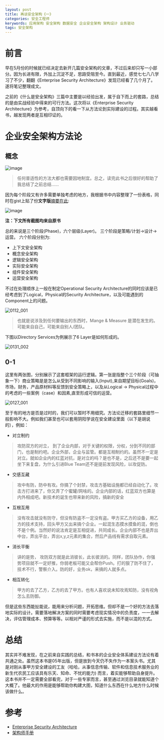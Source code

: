 ```yaml
---
layout: post
title: 再谈安全架构《一》
categories: 安全工程师
kerywords: 应用架构 安全架构 数据安全 企业安全架构 架构设计 业务驱动
tags: 安全架构
---
```


# 前言
早在5月份的时候就已经决定去新开几篇安全架构的文章，不过后来却只写一小部分。因为长进有限，外加上沉淀不足，思路受阻至今。直到最近，感觉七七八八学习了不少，翻翻《Enterprise Security Architecture》发现已经看了几个月了。遂将笔记整理成文。

之前的《什么是安全架构》三篇中主要是以经验出发，属于自下而上的套路，总结的是由实战经验中得来的可行方法。这次将以《Enterprise Security Architecture》为参考，自顶向下的看一下从方法论到实际建设的过程。其实越看书，越发现两者是互相印证的。

# 企业安全架构方法论

## 概念
![image](https://user-images.githubusercontent.com/12653147/130034048-e75b342d-f4f2-4651-8df3-aa19790e3ea0.png)
> 任何普适性的方法大都也需要因地制宜。总之，读完此书之后很好的帮助了我总结了之前总结......

因为每个阶段又有许多需要单独考虑的地方，我根据书中内容整理了一份表格，同时在gist上贴了份**文字版**[摘要在此](https://gist.github.com/mylamour/64ef30331cda95f08570f11ce135e171):

![image](https://user-images.githubusercontent.com/12653147/130034780-a64ea58f-ecaf-4d96-9f45-9dc208855969.png)

**注：下文所有截图均来自原书** 

总的来说是三个阶段(Phase)，六个层级(Layer)。 
三个阶段是策略/计划->设计->运营。 六个阶段分别为:
* 上下文安全架构
* 概念安全架构
* 逻辑安全架构
* 实际安全架构
* 组件安全架构
* 运营安全架构

不过在处理顺序上一般在制定Operational Security Architecture的同时应该是已经考虑到了Logical，Physical的Security Architecture，以及可能遇到的Component上的问题。

![0112_001](https://user-images.githubusercontent.com/12653147/130037905-a48e043f-5b05-4140-acd5-a685224aa823.jpg)

> 也就是说涉及到任何要输出的东西时，Mange & Measure 是潜在发生的。可能来自自己，可能来自别人/团队。

下图以Directory Services为例展示了6 Layer是如何形成的。

![0131_002](https://user-images.githubusercontent.com/12653147/130038184-78723488-2eec-4347-b784-dd993b238623.jpg)

## 0-1

这里有两张图，分别展示了这套框架的运行逻辑。第一张是指整个三个阶段（可抽象一下）商业策略是是怎么从受到不同影响的输入(Input),来自期望目标(Goals)，市场，财务，产品原材料等反馈到安全策略上，以及从Logical -> Physical过程中的考虑的一些案例（case）和因素,直至形成可信的运营。

![0127_001](https://user-images.githubusercontent.com/12653147/130038090-fcb8797b-379d-41b7-989e-c4fb6f8b5d3a.jpg)

至于有的地方是否是过时的，我们可以暂时不用细究。方法论迁移的套路里细节一般影响不大。例如我们甚至也可以套用阴阳学说在安全建设里面（以下是胡说的），例如：

* 对立制约
> 攻防双方的对立， 到了企业内部，对于关键的权限，分权，分到不同的部门，也是制约吧。企业外部，企业与监管。都是互相制约的。虽然不一定是对立。就如企业内的红蓝对抗，是对立的吗？是也不是，之后还不是要一起坐下来复盘，为什么引进Blue Team还不是提前发现风险，以攻促防。

* 交感互藏
> 攻中有防，防中有攻。你搞了个封禁，攻击方基础设施都已经自动化了。攻击方打进来了，你又弄了个蜜罐/网啥的。企业内部的话，红蓝双方也算是内外相成吧。新技术的诞生也带来新的风险，搞新的安全

* 互根互用
> 没有攻击就没有防守，但没有防盗不一定没有盗。甲方买乙方的设备，用乙方的技术支持，回头甲方又出来搞个企业。一起混生态摸水摸鱼的混，倒也不是个例。当然好的说法肯定是互相促进，共同成长。企业内部不也是弄出中台，弄出平台，弄出x,y,z元素的集合，然后产品线有需求自取元素。

* 消长平衡
> 讲的是势， 攻防双方就是此消彼长，此长彼消的。同样，团队协作，你强势项目就不一定好推，你弱老板可能又会帮你Push。打的狠了防不住了，技术不行，警察介入。防的好，业务ok，来搞的人就多点。
* 相互转化
> 甲方的去了乙方，乙方的去了甲方。也有人喜欢说未知攻焉知防，没有视角怎么去防御。

但是这些东西能扯能说，能用来分析问题，开拓思维。但却不是一个好的方法去落地实际的设计。需要落地解决方案的同时需要考虑现实情况中的负责度，一一去解决，评估管理成本、预算等等。以相对严谨的形式去实施，而不是以混的方式。


# 总结
其实并不难发现，在之前来自实践的总结，和书本的企业安全体系建设方法论有着共通之处。虽然这本书是05年出版，但是放到今天仍不失作为一本案头书。尤其是对刚从事甲方安全建设的工友（哈哈，从事信息传输、软件和信息技术服务业的新生代农民工应该具有乐天、知命、不忧的能力) 而言，着实能够帮助自身提升。这本书并不一定需要全部看完，对于一些专家而言，甚至通过浏览目录就能知道个大概了。他最大的作用是能够帮助你构建大图，知道什么东西在什么地方什么时候该做什么。


# 参考
* [Enterprise Security Architecture](https://www.amazon.com/Enterprise-Security-Architecture-Business-Driven-Approach-ebook/dp/B00UVAQ75G)
* [架构师手册](https://tonydeng.github.io/architect-manual/ch1/1.1.html)



<!-- ![0117_001](https://user-images.githubusercontent.com/12653147/130038046-89a065ea-248f-4ad4-96e0-3efd91ded825.jpg) -->
<!-- ![0294_001](https://user-images.githubusercontent.com/12653147/130038412-39a8b77a-f1be-4659-a053-cbbd9ae31b19.jpg) 策略管理里的好图 -->
